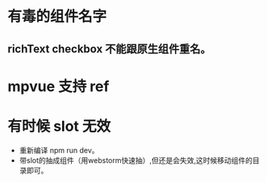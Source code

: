 # 有毒的组件名字
## richText checkbox 不能跟原生组件重名。
# mpvue 支持 ref

# 有时候 slot 无效
- 重新编译 npm run dev。
- 带slot的抽成组件（用webstorm快速抽）,但还是会失效,这时候移动组件的目录即可。